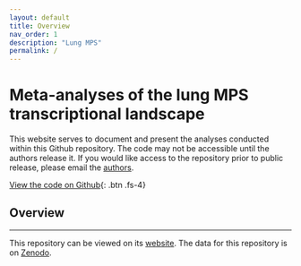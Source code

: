 ```yaml
---
layout: default
title: Overview
nav_order: 1
description: "Lung MPS"
permalink: /
---
```


# Meta-analyses of the lung MPS transcriptional landscape

This website serves to document and present the analyses conducted within this Github repository. The code may not be accessible until the authors release it. If you would like access to the repository prior to public release, please email the [authors](mailto:petersjm@mit.edu).

[View the code on Github](https://github.com/joshpeters/lungmps){: .btn .fs-4}

## Overview


---
This repository can be viewed on its [website](https://joshpeters.github.io/lungmps/). The data for this repository is on [Zenodo](https://doi.org/10.5281/zenodo.3894750).
